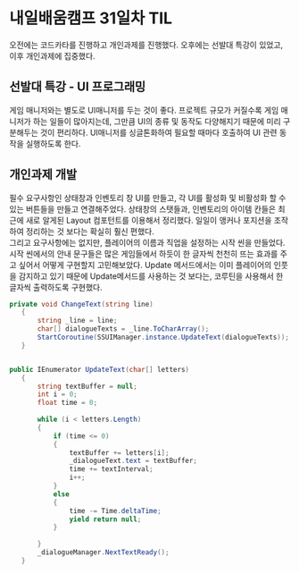 # 내일배움캠프 31일차 TIL  
오전에는 코드카타를 진행하고 개인과제를 진행했다. 오후에는 선발대 특강이 있었고, 이후 개인과제에 집중했다.  

## 선발대 특강 - UI 프로그래밍  
게임 매니저와는 별도로 UI매니저를 두는 것이 좋다. 프로젝트 규모가 커질수록 게임 매니저가 하는 일들이 많아지는데, 그만큼 UI의 종류 및 동작도 다양해지기 때문에 미리 구분해두는 것이 편리하다. UI매니저를 싱글톤화하여 필요할 때마다 호출하여 UI 관련 동작을 실행하도록 한다.  

## 개인과제 개발  
 필수 요구사항인 상태창과 인벤토리 창 UI를 만들고, 각 UI를 활성화 및 비활성화 할 수 있는 버튼들을 만들고 연결해주었다. 상태창의 스탯들과, 인벤토리의 아이템 칸들은 최근에 새로 알게된 Layout 컴포턴트를 이용해서 정리했다. 일일이 앵커나 포지션을 조작하여 정리하는 것 보다는 확실히 훨신 편했다.  
 그리고 요구사항에는 없지만, 플레이어의 이름과 직업을 설정하는 시작 씬을 만들었다. 시작 씬에서의 안내 문구들은 많은 게임들에서 하듯이 한 글자씩 천천히 뜨는 효과를 주고 싶어서 어떻게 구현할지 고민해보았다. Update 메서드에서는 이미 플레이어의 인풋을 감지하고 있기 때문에
 Update메서드를 사용하는 것 보다는, 코루틴을 사용해서 한 글자씩 출력하도록 구현했다.   

 ```cs
private void ChangeText(string line)
    {
        string _line = line;
        char[] dialogueTexts = _line.ToCharArray();
        StartCoroutine(SSUIManager.instance.UpdateText(dialogueTexts));
    }


 public IEnumerator UpdateText(char[] letters)
    {
        string textBuffer = null;
        int i = 0;
        float time = 0;
        
        while (i < letters.Length)
        {
            if (time <= 0)
            {
                textBuffer += letters[i];
                _dialogueText.text = textBuffer;
                time += textInterval;
                i++;
            }
            else
            {
                time -= Time.deltaTime;
                yield return null;
            }
                
        }
        _dialogueManager.NextTextReady();
    }

```
